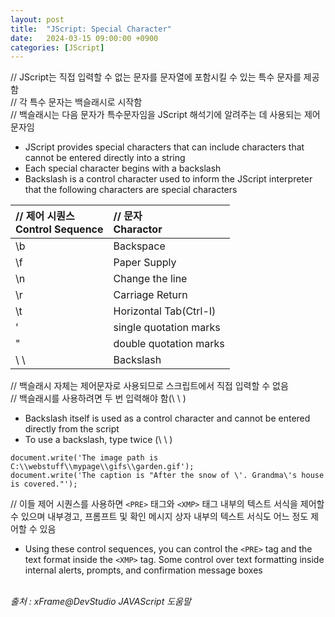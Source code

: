 ```yaml
---
layout: post
title:  "JScript: Special Character"
date:   2024-03-15 09:00:00 +0900
categories: [JScript]
---
```


// JScript는 직접 입력할 수 없는 문자를 문자열에 포함시킬 수 있는 특수 문자를 제공함   
// 각 특수 문자는 백슬래시로 시작함   
// 백슬래시는 다음 문자가 특수문자임을 JScript 해석기에 알려주는 데 사용되는 제어문자임   
- JScript provides special characters that can include characters that cannot be entered directly into a string   
- Each special character begins with a backslash   
- Backslash is a control character used to inform the JScript interpreter that the following characters are special characters   
   
|// 제어 시퀀스<br />Control Sequence|// 문자<br />Charactor|
|:---|:---|
|\b|Backspace|
|\f|Paper Supply|
|\n|Change the line|
|\r|Carriage Return|
|\t|Horizontal Tab(Ctrl-I)|
|\'|single quotation marks|
|\"|double quotation marks|
|\ \ |Backslash|
   
// 백슬래시 자체는 제어문자로 사용되므로 스크립트에서 직접 입력할 수 없음   
// 백슬래시를 사용하려면 두 번 입력해야 함(\ \ )   
- Backslash itself is used as a control character and cannot be entered directly from the script   
- To use a backslash, type twice (\ \ )   
   
```jscript
document.write('The image path is C:\\webstuff\\mypage\\gifs\\garden.gif');
document.write('The caption is "After the snow of \'. Grandma\'s house is covered."');
```
   
// 이들 제어 시퀀스를 사용하면 `<PRE>` 태그와 `<XMP>` 태그 내부의 텍스트 서식을 제어할 수 있으며 내부경고, 프롬프트 및 확인 메시지 상자 내부의 텍스트 서식도 어느 정도 제어할 수 있음   
- Using these control sequences, you can control the `<PRE>` tag and the text format inside the `<XMP>` tag. Some control over text formatting inside internal alerts, prompts, and confirmation message boxes   
   
<br />
<cite>출처 : xFrame@DevStudio JAVAScript 도움말</cite>
